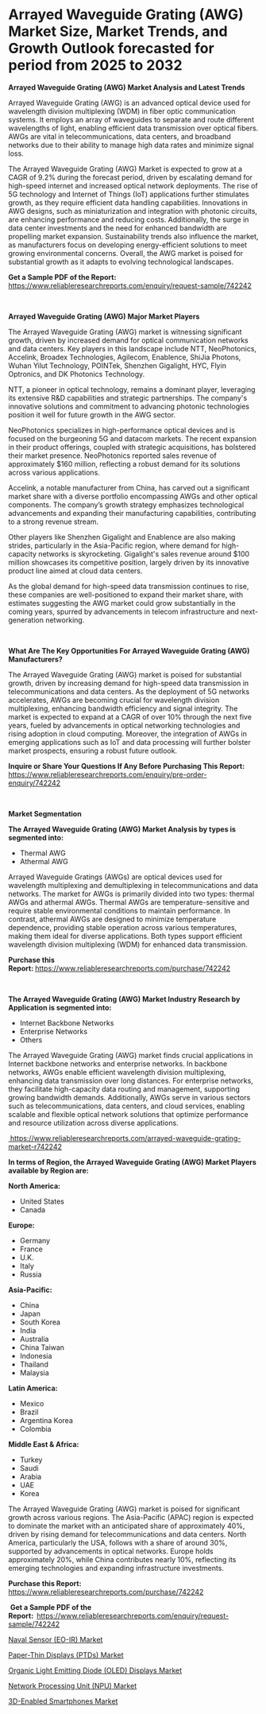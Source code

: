 <p><h1>Arrayed Waveguide Grating (AWG) Market Size, Market Trends, and Growth Outlook forecasted for period from 2025 to 2032</h1></p><p><strong>Arrayed Waveguide Grating (AWG) Market Analysis and Latest Trends</strong></p>
<p><p>Arrayed Waveguide Grating (AWG) is an advanced optical device used for wavelength division multiplexing (WDM) in fiber optic communication systems. It employs an array of waveguides to separate and route different wavelengths of light, enabling efficient data transmission over optical fibers. AWGs are vital in telecommunications, data centers, and broadband networks due to their ability to manage high data rates and minimize signal loss.</p><p>The Arrayed Waveguide Grating (AWG) Market is expected to grow at a CAGR of 9.2% during the forecast period, driven by escalating demand for high-speed internet and increased optical network deployments. The rise of 5G technology and Internet of Things (IoT) applications further stimulates growth, as they require efficient data handling capabilities. Innovations in AWG designs, such as miniaturization and integration with photonic circuits, are enhancing performance and reducing costs. Additionally, the surge in data center investments and the need for enhanced bandwidth are propelling market expansion. Sustainability trends also influence the market, as manufacturers focus on developing energy-efficient solutions to meet growing environmental concerns. Overall, the AWG market is poised for substantial growth as it adapts to evolving technological landscapes.</p></p>
<p><strong>Get a Sample PDF of the Report:&nbsp;</strong> <a href="https://www.reliableresearchreports.com/enquiry/request-sample/742242?utm_campaign=34&utm_medium=2&utm_source=Github&utm_content=ia&utm_term=06042025&utm_id=arrayed-waveguide-grating-awg">https://www.reliableresearchreports.com/enquiry/request-sample/742242</a></p>
<p>&nbsp;</p>
<p><strong>Arrayed Waveguide Grating (AWG) Major Market Players</strong></p>
<p><p>The Arrayed Waveguide Grating (AWG) market is witnessing significant growth, driven by increased demand for optical communication networks and data centers. Key players in this landscape include NTT, NeoPhotonics, Accelink, Broadex Technologies, Agilecom, Enablence, ShiJia Photons, Wuhan Yilut Technology, POINTek, Shenzhen Gigalight, HYC, Flyin Optronics, and DK Photonics Technology.</p><p>NTT, a pioneer in optical technology, remains a dominant player, leveraging its extensive R&D capabilities and strategic partnerships. The company's innovative solutions and commitment to advancing photonic technologies position it well for future growth in the AWG sector.</p><p>NeoPhotonics specializes in high-performance optical devices and is focused on the burgeoning 5G and datacom markets. The recent expansion in their product offerings, coupled with strategic acquisitions, has bolstered their market presence. NeoPhotonics reported sales revenue of approximately $160 million, reflecting a robust demand for its solutions across various applications.</p><p>Accelink, a notable manufacturer from China, has carved out a significant market share with a diverse portfolio encompassing AWGs and other optical components. The company’s growth strategy emphasizes technological advancements and expanding their manufacturing capabilities, contributing to a strong revenue stream.</p><p>Other players like Shenzhen Gigalight and Enablence are also making strides, particularly in the Asia-Pacific region, where demand for high-capacity networks is skyrocketing. Gigalight's sales revenue around $100 million showcases its competitive position, largely driven by its innovative product line aimed at cloud data centers.</p><p>As the global demand for high-speed data transmission continues to rise, these companies are well-positioned to expand their market share, with estimates suggesting the AWG market could grow substantially in the coming years, spurred by advancements in telecom infrastructure and next-generation networking.</p></p>
<p>&nbsp;</p>
<p><strong>What Are The Key Opportunities For Arrayed Waveguide Grating (AWG) Manufacturers?</strong></p>
<p><p>The Arrayed Waveguide Grating (AWG) market is poised for substantial growth, driven by increasing demand for high-speed data transmission in telecommunications and data centers. As the deployment of 5G networks accelerates, AWGs are becoming crucial for wavelength division multiplexing, enhancing bandwidth efficiency and signal integrity. The market is expected to expand at a CAGR of over 10% through the next five years, fueled by advancements in optical networking technologies and rising adoption in cloud computing. Moreover, the integration of AWGs in emerging applications such as IoT and data processing will further bolster market prospects, ensuring a robust future outlook.</p></p>
<p><strong>Inquire or Share Your Questions If Any Before Purchasing This Report:</strong> <a href="https://www.reliableresearchreports.com/enquiry/pre-order-enquiry/742242?utm_campaign=34&utm_medium=2&utm_source=Github&utm_content=ia&utm_term=06042025&utm_id=arrayed-waveguide-grating-awg">https://www.reliableresearchreports.com/enquiry/pre-order-enquiry/742242</a></p>
<p>&nbsp;</p>
<p><strong>Market Segmentation</strong></p>
<p><strong>The Arrayed Waveguide Grating (AWG) Market Analysis by types is segmented into:</strong></p>
<p><ul><li>Thermal AWG</li><li>Athermal AWG</li></ul></p>
<p><p>Arrayed Waveguide Gratings (AWGs) are optical devices used for wavelength multiplexing and demultiplexing in telecommunications and data networks. The market for AWGs is primarily divided into two types: thermal AWGs and athermal AWGs. Thermal AWGs are temperature-sensitive and require stable environmental conditions to maintain performance. In contrast, athermal AWGs are designed to minimize temperature dependence, providing stable operation across various temperatures, making them ideal for diverse applications. Both types support efficient wavelength division multiplexing (WDM) for enhanced data transmission.</p></p>
<p><strong>Purchase this Report:&nbsp;</strong><a href="https://www.reliableresearchreports.com/purchase/742242?utm_campaign=34&utm_medium=2&utm_source=Github&utm_content=ia&utm_term=06042025&utm_id=arrayed-waveguide-grating-awg">https://www.reliableresearchreports.com/purchase/742242</a></p>
<p>&nbsp;</p>
<p><strong>The Arrayed Waveguide Grating (AWG) Market Industry Research by Application is segmented into:</strong></p>
<p><ul><li>Internet Backbone Networks</li><li>Enterprise Networks</li><li>Others</li></ul></p>
<p><p>The Arrayed Waveguide Grating (AWG) market finds crucial applications in Internet backbone networks and enterprise networks. In backbone networks, AWGs enable efficient wavelength division multiplexing, enhancing data transmission over long distances. For enterprise networks, they facilitate high-capacity data routing and management, supporting growing bandwidth demands. Additionally, AWGs serve in various sectors such as telecommunications, data centers, and cloud services, enabling scalable and flexible optical network solutions that optimize performance and resource utilization across diverse applications.</p></p>
<p><a href="https://www.reliableresearchreports.com/arrayed-waveguide-grating-market-r742242?utm_campaign=34&utm_medium=2&utm_source=Github&utm_content=ia&utm_term=06042025&utm_id=arrayed-waveguide-grating-awg">&nbsp;https://www.reliableresearchreports.com/arrayed-waveguide-grating-market-r742242</a></p>
<p><strong>In terms of Region, the Arrayed Waveguide Grating (AWG) Market Players available by Region are:</strong></p>
<p>
    <p> <strong> North America: </strong>
        <ul>
            <li>United States</li>
            <li>Canada</li>
        </ul>
        </p> 
    <p> <strong> Europe: </strong>
        <ul>
            <li>Germany</li>
            <li>France</li>
            <li>U.K.</li>
            <li>Italy</li>
            <li>Russia</li>
        </ul>
        </p> 
    <p> <strong> Asia-Pacific: </strong>
        <ul>
            <li>China</li>
            <li>Japan</li>
            <li>South Korea</li>
            <li>India</li>
            <li>Australia</li>
            <li>China Taiwan</li>
            <li>Indonesia</li>
            <li>Thailand</li>
            <li>Malaysia</li>
        </ul>
        </p> 
    <p> <strong> Latin America: </strong>
        <ul>
            <li>Mexico</li>
            <li>Brazil</li>
            <li>Argentina Korea</li>
            <li>Colombia</li>
        </ul>
        </p> 
    <p> <strong> Middle East & Africa: </strong>
        <ul>
            <li>Turkey</li>
            <li>Saudi</li>
            <li>Arabia</li>
            <li>UAE</li>
            <li>Korea</li>
        </ul>
    </p>
    </p>
<p><p>The Arrayed Waveguide Grating (AWG) market is poised for significant growth across various regions. The Asia-Pacific (APAC) region is expected to dominate the market with an anticipated share of approximately 40%, driven by rising demand for telecommunications and data centers. North America, particularly the USA, follows with a share of around 30%, supported by advancements in optical networks. Europe holds approximately 20%, while China contributes nearly 10%, reflecting its emerging technologies and expanding infrastructure investments.</p></p>
<p><strong>Purchase this Report: </strong><a href="https://www.reliableresearchreports.com/purchase/742242?utm_campaign=34&utm_medium=2&utm_source=Github&utm_content=ia&utm_term=06042025&utm_id=arrayed-waveguide-grating-awg">https://www.reliableresearchreports.com/purchase/742242</a></p>
<p>&nbsp;<strong>Get a Sample PDF of the Report:&nbsp;&nbsp;</strong><a href="https://www.reliableresearchreports.com/enquiry/request-sample/742242?utm_campaign=34&utm_medium=2&utm_source=Github&utm_content=ia&utm_term=06042025&utm_id=arrayed-waveguide-grating-awg">https://www.reliableresearchreports.com/enquiry/request-sample/742242</a></p>
<p><strong></strong></p>
<p><p><a href="https://github.com/nontoengolo/Market-Research-Report-List-1/blob/main/naval-sensor-eo-ir-market.md?utm_campaign=34&utm_medium=2&utm_source=Github&utm_content=ia&utm_term=06042025&utm_id=arrayed-waveguide-grating-awg">Naval Sensor (EO-IR) Market</a></p><p><a href="https://github.com/ceneabiruk11/Market-Research-Report-List-1/blob/main/paper-thin-displays-ptds-market.md?utm_campaign=34&utm_medium=2&utm_source=Github&utm_content=ia&utm_term=06042025&utm_id=arrayed-waveguide-grating-awg">Paper-Thin Displays (PTDs) Market</a></p><p><a href="https://github.com/avikalitesjj/Market-Research-Report-List-1/blob/main/organic-light-emitting-diode-oled-displays-market.md?utm_campaign=34&utm_medium=2&utm_source=Github&utm_content=ia&utm_term=06042025&utm_id=arrayed-waveguide-grating-awg">Organic Light Emitting Diode (OLED) Displays Market</a></p><p><a href="https://github.com/pomasifilo/Market-Research-Report-List-1/blob/main/network-processing-unit-npu-market.md?utm_campaign=34&utm_medium=2&utm_source=Github&utm_content=ia&utm_term=06042025&utm_id=arrayed-waveguide-grating-awg">Network Processing Unit (NPU) Market</a></p><p><a href="https://github.com/shefikagbons/Market-Research-Report-List-1/blob/main/3d-enabled-smartphones-market.md?utm_campaign=34&utm_medium=2&utm_source=Github&utm_content=ia&utm_term=06042025&utm_id=arrayed-waveguide-grating-awg">3D-Enabled Smartphones Market</a></p></p>